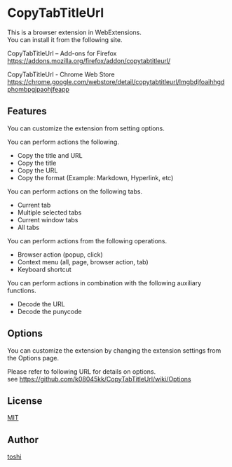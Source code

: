 ﻿CopyTabTitleUrl
===============

This is a browser extension in WebExtensions.  
You can install it from the following site.

CopyTabTitleUrl – Add-ons for Firefox  
https://addons.mozilla.org/firefox/addon/copytabtitleurl/

CopyTabTitleUrl - Chrome Web Store  
https://chrome.google.com/webstore/detail/copytabtitleurl/lmgbdjfoaihhgdphombpgjpaohjfeapp



## Features
You can customize the extension from setting options.

You can perform actions the following.
+ Copy the title and URL
+ Copy the title
+ Copy the URL
+ Copy the format (Example: Markdown, Hyperlink, etc)

You can perform actions on the following tabs.
+ Current tab
+ Multiple selected tabs
+ Current window tabs
+ All tabs

You can perform actions from the following operations.
+ Browser action (popup, click)
+ Context menu (all, page, browser action, tab)
+ Keyboard shortcut

You can perform actions in combination with the following auxiliary functions.
+ Decode the URL
+ Decode the punycode



## Options
You can customize the extension by changing the extension settings from the Options page.

Please refer to following URL for details on options.  
see https://github.com/k08045kk/CopyTabTitleUrl/wiki/Options



## License
[MIT](https://github.com/k08045kk/CopyTabTitleUrl/blob/master/LICENSE)



## Author
[toshi](https://github.com/k08045kk)


